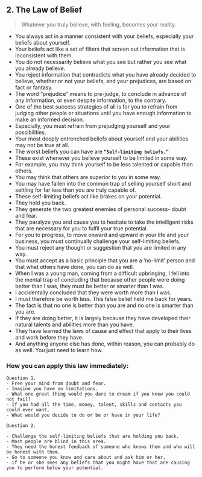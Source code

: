 ## 2. The Law of Belief

> Whatever you truly believe, with feeling, becomes your reality.

- You always act in a manner consistent with your beliefs, especially your beliefs about yourself.
- Your beliefs act like a set of filters that screen out information that is inconsistent with them.
- You do not necessarily believe what you see but rather you see what you already believe.
- You reject information that contradicts what you have already decided to believe, whether or not your beliefs, and your prejudices, are based on fact or fantasy.
- The word “prejudice” means to pre-judge, to conclude in advance of any information, or even despite information, to the contrary.
- One of the best success strategies of all is for you to refrain from judging other people or situations until you have enough information to make an informed decision.
- Especially, you must refrain from prejudging yourself and your possibilities.
- Your most deeply entrenched beliefs about yourself and your abilities may not be true at all.
- The worst beliefs you can have are **`“Self-limiting beliefs.”`**
- These exist whenever you believe yourself to be limited in some way.
- For example, you may think yourself to be less talented or capable than others.
- You may think that others are superior to you in some way.
- You may have fallen into the common trap of selling yourself short and settling for far less than you are truly capable of.
- These self-limiting beliefs act like brakes on your potential.
- They hold you back.
- They generate the two greatest enemies of personal success- doubt and fear.
- They paralyze you and cause you to hesitate to take the intelligent risks that are necessary for you to fulfil your true potential.
- For you to progress, to move onward and upward in your life and your business, you must continually challenge your self-limiting beliefs.
- You must reject any thought or suggestion that you are limited in any way.
- You must accept as a basic principle that you are a ‘no-limit’ person and that what others have done, you can do as well.
- When I was a young man, coming from a difficult upbringing, I fell into the mental trap of concluding that because other people were doing better than I was, they must be better or smarter than I was.
- I accidentally concluded that they were worth more than I was.
- I must therefore be worth less. This false belief held me back for years.
- The fact is that no one is better than you are and no one is smarter than you are.
- If they are doing better, it is largely because they have developed their natural talents and abilities more than you have.
- They have learned the laws of cause and effect that apply to their lives and work before they have.
- And anything anyone else has done, within reason, you can probably do as well. You just need to learn how.

### How you can apply this law immediately:

```
Question 1.
- Free your mind from doubt and fear.
- Imagine you have no limitations.
- What one great thing would you dare to dream if you knew you could not fail?
- If you had all the time, money, talent, skills and contacts you could ever want,
- What would you decide to do or be or have in your life?
```

```
Question 2.

- Challenge the self-limiting beliefs that are holding you back.
- Most people are blind in this area.
- They need the honest feedback of someone who knows them and who will be honest with them.
- Go to someone you know and care about and ask him or her,
- if he or she sees any beliefs that you might have that are causing you to perform below your potential.
```




